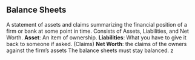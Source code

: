 ## Balance Sheets
A statement of assets and claims summarizing the financial position of a firm or bank at some point in time.
Consists of Assets, Liabilities, and Net Worth.
**Asset**: An item of ownership.
**Liabilities**: What you have to give it back to someone if asked. (Claims)
**Net Worth**: the claims of the owners against the firm’s assets
The balance sheets must stay balanced.
z